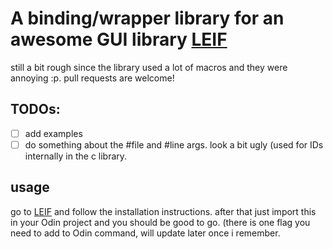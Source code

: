 # A binding/wrapper library for an awesome GUI library [LEIF](https://github.com/cococry/leif/)
still a bit rough since the library used a lot of macros and they were annoying :p. pull requests are welcome!

## TODOs:
- [ ] add examples
- [ ] do something about the #file and #line args. look a bit ugly (used for IDs internally in the c library.

## usage
go to [LEIF](https://github.com/cococry/leif/) and follow the installation instructions. after that just import this in your Odin project and you should be good to go. (there is one flag you need to add to Odin command, will update later once i remember.